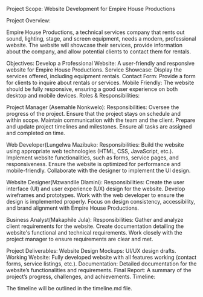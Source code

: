 Project Scope: Website Development for Empire House Productions

Project Overview:

Empire House Productions, a technical services company that rents out sound, lighting, stage, and screen equipment, needs a modern, professional website. The website will showcase their services, provide information about the company, and allow potential clients to contact them for rentals.

Objectives:
Develop a Professional Website: A user-friendly and responsive website for Empire House Productions.
Service Showcase: Display the services offered, including equipment rentals.
Contact Form: Provide a form for clients to inquire about rentals or services.
Mobile Friendly: The website should be fully responsive, ensuring a good user experience on both desktop and mobile devices.
Roles & Responsibilities:

Project Manager (Asemahle Nonkwelo):
Responsibilities:
Oversee the progress of the project.
Ensure that the project stays on schedule and within scope.
Maintain communication with the team and the client.
Prepare and update project timelines and milestones.
Ensure all tasks are assigned and completed on time.

Web Developer(Lungelwa Mazibuko:
Responsibilities:
Build the website using appropriate web technologies (HTML, CSS, JavaScript, etc.).
Implement website functionalities, such as forms, service pages, and responsiveness.
Ensure the website is optimized for performance and mobile-friendly.
Collaborate with the designer to implement the UI design.

Website Designer(Mzwandile Dlamini):
Responsibilities:
Create the user interface (UI) and user experience (UX) design for the website.
Develop wireframes and prototypes.
Work with the web developer to ensure the design is implemented properly.
Focus on design consistency, accessibility, and brand alignment with Empire House Productions.

Business Analyst(Makaphile Jula):
Responsibilities:
Gather and analyze client requirements for the website.
Create documentation detailing the website's functional and technical requirements.
Work closely with the project manager to ensure requirements are clear and met.

Project Deliverables:
Website Design Mockups: UI/UX design drafts.
Working Website: Fully developed website with all features working (contact forms, service listings, etc.).
Documentation: Detailed documentation for the website’s functionalities and requirements.
Final Report: A summary of the project’s progress, challenges, and achievements.
Timeline:

The timeline will be outlined in the timeline.md file.
